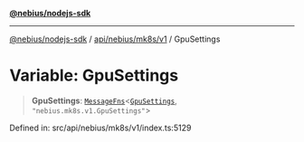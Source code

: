 [**@nebius/nodejs-sdk**](../../../../../README.md)

---

[@nebius/nodejs-sdk](../../../../../README.md) / [api/nebius/mk8s/v1](../README.md) / GpuSettings

# Variable: GpuSettings

> **GpuSettings**: [`MessageFns`](../../../../../runtime/protos/core/interfaces/MessageFns.md)\<[`GpuSettings`](../interfaces/GpuSettings.md), `"nebius.mk8s.v1.GpuSettings"`\>

Defined in: src/api/nebius/mk8s/v1/index.ts:5129
